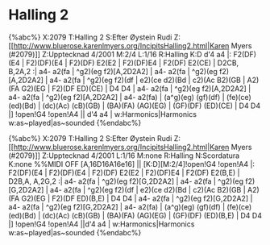 # Halling 2

{%abc%}
X:2079
T:Halling 2
S:Efter Øystein Rudi
Z:[[http://www.bluerose.karenlmyers.org/IncipitsHalling2.html|Karen Myers (#2079)]]
Z:Upptecknad 4/2001
M:2/4
L:1/16
R:Halling
K:D
d'4 a4 |: F2(DF)(E4 | F2)(DF)(E4 | F2)(DF) E2(E2 | F2)(DF)E4 | F2(DF) E2(CE) | D2CB, B,2A,2 :|
a4- a2(fa | ^g2)(eg f2)[A,2D2A2]  | a4- a2(fa | ^g2)(eg f2)[A,2D2A2]  | a4- a2(fa | ^g2)(eg f2)(df | e2)(ce d2)(Bd |
c2)(Ac B2)(GB | A2)(FA G2)(EG | F2)(DF ED)(CE) | D4 D4 | a4- a2(fa | ^g2)(eg f2)[A,2D2A2]  | a4- a2(fa |
^g2)(eg f2)[A,2D2A2]  | a4- a2(fa) | (a^g)(eg) (gf)(df) | (fe)(ce) (ed)(Bd) |
(dc)(Ac) (cB)(GB) | (BA)(FA) (AG)(EG) | (GF)(DF) (ED)(CE) | D4 D4 |]
!open!G4 !open!A4 || d'4 a4 |
w:Harmonics|Harmonics
w:as~played|as~sounded
{%endabc%}

{%abc%}
X:2079
T:Halling 2
S:Efter Øystein Rudi
Z:[[http://www.bluerose.karenlmyers.org/IncipitsHalling2.html|Karen Myers (#2079)]]
Z:Upptecknad 4/2001
L:1/16
M:none
R:Halling
N:Scordatura
K:none
%%MIDI OFF
[A,16D16A16e16]  || [K:D][M:2/4]!open!G4 !open!A4 |: F2(DF)(E4 | F2)(DF)(E4 | F2)(DF) E2(E2 | F2)(DF)E4 | F2(DF) E2(B,E) |
D2B,A, A,2G,2 :| a4- a2(fa | ^g2)(eg f2)[G,2D2A2]  | a4- a2(fa | ^g2)(eg f2)[G,2D2A2]  | a4- a2(fa |
^g2)(eg f2)(df | e2)(ce d2)(Bd | c2)(Ac B2)(GB | A2)(FA G2)(EG | F2)(DF ED)(B,E) | D4 D4 |
a4- a2(fa | ^g2)(eg f2)[G,2D2A2]  | a4- a2(fa | ^g2)(eg f2)[G,2D2A2]  | a4- a2(fa) | (a^g)(eg) (gf)(df) |
(fe)(ce) (ed)(Bd) | (dc)(Ac) (cB)(GB) | (BA)(FA) (AG)(EG) | (GF)(DF) (ED)(B,E) | D4 D4 |]
!open!G4 !open!A4 ||d'4 a4 |
w:Harmonics|Harmonics
w:as~played|as~sounded
{%endabc%}

